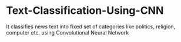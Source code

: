 # Text-Classification-Using-CNN
It classifies news text into fixed set of categories like politics, religion, computer etc. using Convolutional Neural Network
